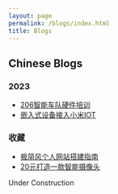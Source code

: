 ```yaml
---
layout: page
permalink: /blogs/index.html
title: Blogs
---
```


## Chinese Blogs

### 2023

- [206智能车队硬件培训](https://jiachenghuang.com//blogs/206yingjian)<br>
- [嵌入式设备接入小米IOT](https://jiachenghuang.com//blogs/miot)<br>

### 收藏
- [极简风个人网站搭建指南](https://caihanlin.com/blogs/web)<br>
- [20元打造一款智能摄像头](https://www.iching.love/tech/make-a-smart-camera/)<br>

Under Construction

